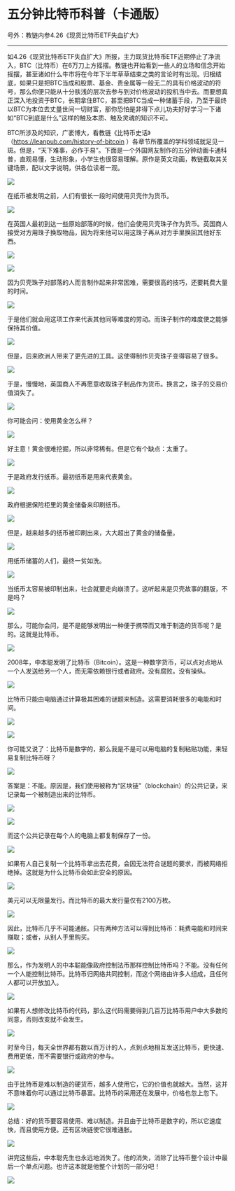 # 五分钟比特币科普（卡通版）

号外：教链内参4.26《现货比特币ETF失血扩大》

* * *

如4.26《现货比特币ETF失血扩大》所报，主力现货比特币ETF近期停止了净流入，BTC（比特币）在6万刀上方摇摆。教链也开始看到一些人的立场和信念开始摇摆，甚至诸如什么牛市将在今年下半年草草结束之类的言论时有出现。归根结底，如果只是把BTC当成和股票、基金、贵金属等一般无二的具有价格波动的符号，那么你便只能从十分肤浅的层次去参与到对价格波动的投机当中去。而要想真正深入地投资于BTC，长期拿住BTC，甚至把BTC当成一种储蓄手段，乃至于最终以BTC为本位去丈量世间一切财富，那你恐怕是非得下点儿功夫好好学习一下诸如“BTC到底是什么”这样的触及本质、触及灵魂的知识不可。

BTC所涉及的知识，广袤博大，看教链《比特币史话》（https://leanpub.com/history-of-bitcoin ）各章节所覆盖的学科领域就足见一斑。但是，“天下难事，必作于易”。下面是一个外国网友制作的五分钟动画卡通科普，直观易懂，生动形象，小学生也很容易理解。原作是英文动画，教链截取其关键场景，配以文字说明，供各位读者一观。

![](2024-04-27-A01.png)

在纸币被发明之前，人们有很长一段时间使用贝壳作为货币。

![](2024-04-27-A02.png)

在英国人最初到达一些原始部落的时候，他们会使用贝壳珠子作为货币。英国商人接受对方用珠子换取物品，因为将来他可以用这珠子再从对方手里换回其他好东西。

![](2024-04-27-A03.png)

![](2024-04-27-A04.png)

因为贝壳珠子对部落的人而言制作起来非常困难，需要很高的技巧，还要耗费大量的时间。

![](2024-04-27-A05.png)

于是他们就会用这项工作来代表其他同等难度的劳动。而珠子制作的难度使之能够保持其价值。

![](2024-04-27-A06.png)

但是，后来欧洲人带来了更先进的工具。这使得制作贝壳珠子变得容易了很多。

![](2024-04-27-A07.png)

于是，慢慢地，英国商人不再愿意收取珠子制品作为货币。换言之，珠子的交易价值消失了。

![](2024-04-27-A08.png)

你可能会问：使用黄金怎么样？

![](2024-04-27-A09.png)

好主意！黄金很难挖掘，所以非常稀有。但是它有个缺点：太重了。

![](2024-04-27-A10.png)

于是政府发行纸币。最初纸币是用来代表黄金。

![](2024-04-27-A11.png)

政府根据保险柜里的黄金储备来印刷纸币。

![](2024-04-27-A12.png)

但是，越来越多的纸币被印刷出来，大大超出了黄金的储备量。

![](2024-04-27-A13.png)

用纸币储蓄的人们，最终一贫如洗。

![](2024-04-27-A14.png)

当纸币太容易被印制出来，社会就要走向崩溃了。这听起来是贝壳故事的翻版，不是吗？

![](2024-04-27-A15.png)

那么，可能你会问，是不是能够发明出一种便于携带而又难于制造的货币呢？是的。这就是比特币。

![](2024-04-27-A16.png)

2008年，中本聪发明了比特币（Bitcoin）。这是一种数字货币，可以点对点地从一个人发送给另一个人，而无需依赖银行或者政府。没有腐败。没有操纵。

![](2024-04-27-A17.png)

比特币只能由电脑通过计算极其困难的谜题来制造。这需要消耗很多的电能和时间。

![](2024-04-27-A18.png)

![](2024-04-27-A19.png)

你可能又说了：比特币是数字的，那么我是不是可以用电脑的复制粘贴功能，来轻易复制比特币呀？

![](2024-04-27-A20.png)

答案是：不能。原因是，我们使用被称为“区块链”（blockchain）的公共记录，来记录每一个被制造出来的比特币。

![](2024-04-27-A21.png)

![](2024-04-27-A22.png)

而这个公共记录在每个人的电脑上都复制保存了一份。

![](2024-04-27-A23.png)

如果有人自己复制一个比特币拿出去花费，会因无法符合谜题的要求，而被网络拒绝掉。这就是为什么比特币会如此安全的原因。

![](2024-04-27-A24.png)

美元可以无限量发行。而比特币的最大发行量仅有2100万枚。

![](2024-04-27-A25.png)

因此，比特币几乎不可能通胀。只有两种方法可以得到比特币：耗费电能和时间来赚取；或者，从别人手里购买。

![](2024-04-27-A26.png)

那么，作为发明人的中本聪能像政府控制法币那样控制比特币吗？不能。没有任何一个人能控制比特币。比特币归网络共同控制，而这个网络由许多人组成，且任何人都可以开放加入。

![](2024-04-27-A27.png)

如果有人想修改比特币的代码，那么这代码需要得到几百万比特币用户中大多数的同意，否则改变就不会发生。

![](2024-04-27-A28.png)

时至今日，每天全世界都有数以百万计的人，点到点地相互发送比特币，更快速、费用更低，而不需要银行或政府的参与。

![](2024-04-27-A29.png)

由于比特币是难以制造的硬货币，越多人使用它，它的价值也就越大。当然，这并不意味着你可以通过比特币暴富。比特币的采用还在发展中，价格也忽上忽下。

![](2024-04-27-A30.png)

总结：好的货币要容易使用、难以制造。并且由于比特币是数字的，所以它速度快，而且使用方便。还有区块链使它很难通胀。

![](2024-04-27-A31.png)

讲完这些后，中本聪先生也永远地消失了。他的消失，消除了比特币整个设计中最后一个单点问题。也许这本就是他整个计划的一部分吧！

![](2024-04-27-A32.png)

